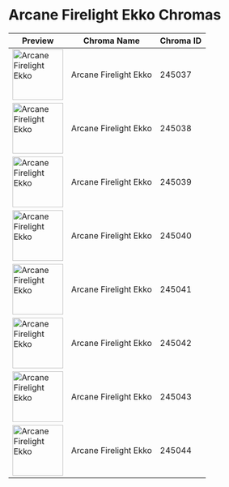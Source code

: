 # Arcane Firelight Ekko Chromas

| Preview | Chroma Name | Chroma ID |
|---|---|---|
| <img src='https://raw.communitydragon.org/latest/plugins/rcp-be-lol-game-data/global/default/v1/champion-chroma-images/245/245037.png' alt='Arcane Firelight Ekko' width='100'> | Arcane Firelight Ekko | 245037 |
| <img src='https://raw.communitydragon.org/latest/plugins/rcp-be-lol-game-data/global/default/v1/champion-chroma-images/245/245038.png' alt='Arcane Firelight Ekko' width='100'> | Arcane Firelight Ekko | 245038 |
| <img src='https://raw.communitydragon.org/latest/plugins/rcp-be-lol-game-data/global/default/v1/champion-chroma-images/245/245039.png' alt='Arcane Firelight Ekko' width='100'> | Arcane Firelight Ekko | 245039 |
| <img src='https://raw.communitydragon.org/latest/plugins/rcp-be-lol-game-data/global/default/v1/champion-chroma-images/245/245040.png' alt='Arcane Firelight Ekko' width='100'> | Arcane Firelight Ekko | 245040 |
| <img src='https://raw.communitydragon.org/latest/plugins/rcp-be-lol-game-data/global/default/v1/champion-chroma-images/245/245041.png' alt='Arcane Firelight Ekko' width='100'> | Arcane Firelight Ekko | 245041 |
| <img src='https://raw.communitydragon.org/latest/plugins/rcp-be-lol-game-data/global/default/v1/champion-chroma-images/245/245042.png' alt='Arcane Firelight Ekko' width='100'> | Arcane Firelight Ekko | 245042 |
| <img src='https://raw.communitydragon.org/latest/plugins/rcp-be-lol-game-data/global/default/v1/champion-chroma-images/245/245043.png' alt='Arcane Firelight Ekko' width='100'> | Arcane Firelight Ekko | 245043 |
| <img src='https://raw.communitydragon.org/latest/plugins/rcp-be-lol-game-data/global/default/v1/champion-chroma-images/245/245044.png' alt='Arcane Firelight Ekko' width='100'> | Arcane Firelight Ekko | 245044 |
